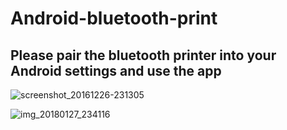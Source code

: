# Android-bluetooth-print

## Please pair the bluetooth printer into your Android settings and use the app

![screenshot_20161226-231305](https://cloud.githubusercontent.com/assets/7317381/21485102/8ba84c8a-cbc3-11e6-9b1d-ecdb0120a5d2.png)





![img_20180127_234116](https://user-images.githubusercontent.com/22560930/35475016-2efc0976-03bd-11e8-99c1-52e23954c711.jpg)


